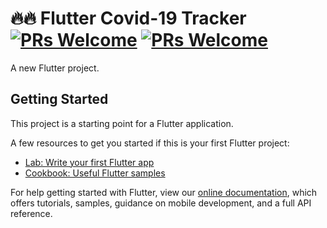 # 🔥🔥 Flutter Covid-19 Tracker [![PRs Welcome](https://img.shields.io/badge/PRs-welcome-brightgreen.svg?style=flat-square)](http://makeapullrequest.com) [![PRs Welcome](https://img.shields.io/badge/Facebook-follow-blue)](http://https://www.facebook.com/DiloHashRoX/)

A new Flutter project.

## Getting Started

This project is a starting point for a Flutter application.

A few resources to get you started if this is your first Flutter project:

- [Lab: Write your first Flutter app](https://flutter.dev/docs/get-started/codelab)
- [Cookbook: Useful Flutter samples](https://flutter.dev/docs/cookbook)

For help getting started with Flutter, view our
[online documentation](https://flutter.dev/docs), which offers tutorials,
samples, guidance on mobile development, and a full API reference.

